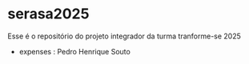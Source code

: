 # serasa2025
Esse é o repositório do projeto integrador da turma tranforme-se 2025


- expenses : Pedro Henrique Souto